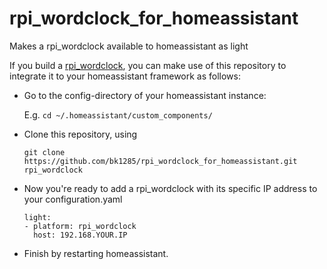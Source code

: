 # rpi_wordclock_for_homeassistant
Makes a rpi_wordclock available to homeassistant as light 

If you build a [rpi_wordclock](https://github.com/bk1285/rpi_wordclock), you can make use of this repository to integrate it to your homeassistant framework as follows:

* Go to the config-directory of your homeassistant instance:
  
  E.g. ```cd ~/.homeassistant/custom_components/```
  
 * Clone this repository, using
   ```
   git clone https://github.com/bk1285/rpi_wordclock_for_homeassistant.git rpi_wordclock
   ```
  
 * Now you're ready to add a rpi_wordclock with its specific IP address to your configuration.yaml

    ```
    light:
    - platform: rpi_wordclock
      host: 192.168.YOUR.IP
    ```

 * Finish by restarting homeassistant.
